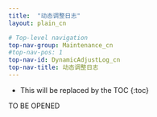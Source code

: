 ```yaml
---
title:  "动态调整日志"
layout: plain_cn

# Top-level navigation
top-nav-group: Maintenance_cn
#top-nav-pos: 1
top-nav-id: DynamicAdjustLog_cn
top-nav-title: 动态调整日志
---
```


* This will be replaced by the TOC
{:toc}


TO BE OPENED

